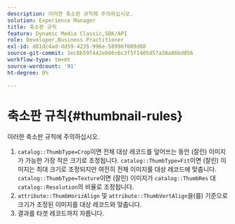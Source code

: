 ```yaml
---
description: 이러한 축소판 규칙에 주의하십시오.
solution: Experience Manager
title: 축소판 규칙
feature: Dynamic Media Classic,SDK/API
role: Developer,Business Practitioner
exl-id: d81dc4ad-dd59-4235-996e-58996f009d88
source-git-commit: 1ec8b59f442eb96c6c3f5f1405d57a38a86bd056
workflow-type: tm+mt
source-wordcount: '91'
ht-degree: 0%

---
```


# 축소판 규칙{#thumbnail-rules}

이러한 축소판 규칙에 주의하십시오.

1. `catalog::ThumbType=Crop`이면 전체 대상 레코드를 덮어쓰는 동안 (잘린) 이미지가 가능한 가장 작은 크기로 조정됩니다. `catalog::ThumbType=Fit`이면 (잘린) 이미지는 최대 크기로 조정되지만 여전히 전체 이미지를 대상 레코드에 맞춥니다. `catalog::ThumbType=Texture`이면 (잘린) 이미지가 `catalog::ThumbRes` 대 `catalog::Resolution`의 비율로 조정됩니다.
1. `attribute::ThumbHorizAlign` 및 `attribute::ThumbVertAlign`을(를) 기준으로 크기가 조정된 이미지를 대상 레코드와 맞춥니다.
1. 결과를 타겟 레코드까지 자릅니다.

